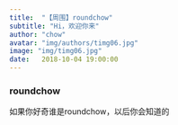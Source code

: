 ```yaml
---
title:  "【周围】roundchow"
subtitle: "Hi，欢迎你来"
author: "chow"
avatar: "img/authors/timg06.jpg"
image: "img/timg06.jpg"
date:   2018-10-04 19:00:00
---
```


### roundchow

如果你好奇谁是roundchow，以后你会知道的


